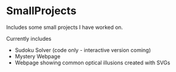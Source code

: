 # SmallProjects

Includes some small projects I have worked on.

Currently includes
- Sudoku Solver (code only - interactive version coming)
- Mystery Webpage
- Webpage showing common optical illusions created with SVGs

